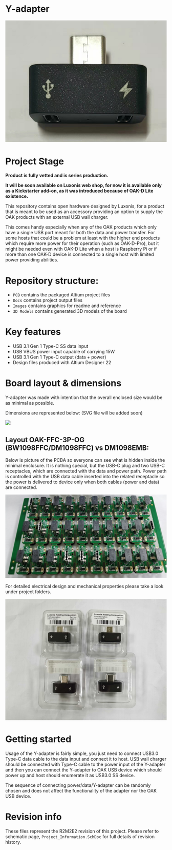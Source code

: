 # Y-adapter


![](Images/Y-adapter_front.png)



# Project Stage

**Product is fully vetted and is series production.**

**It will be soon available on Luxonis web shop, for now it is available only as a Kickstarter add-on, as it was introduced because of OAK-D Lite existence.**        



This repository contains open hardware designed by Luxonis, for a product that is meant to be used as an accessory providing an option to supply the  OAK products with an external USB wall charger. 

This comes handy especially when any of the OAK products which only have a single USB port meant for both the data and power transfer. For some hosts that could be a problem at least with the higher end products which require more power for their operation (such as OAK-D-Pro), but it might be needed even with OAK-D Lite when a host is Raspberry Pi or if more than one OAK-D device is connected to a single host with limited power providing abilities.

# Repository structure:
* `PCB` contains the packaged Altium project files
* `Docs` contains project output files
* `Images` contains graphics for readme and reference
* `3D Models` contains generated 3D models of the board
# Key features
* USB 3.1 Gen 1 Type-C SS data input 
* USB VBUS power input capable of carrying 15W 
* USB 3.1 Gen 1 Type-C output (data + power)
* Design files produced with Altium Designer 22

# Board layout & dimensions

Y-adapter was made with intention that the overall enclosed size would be as minimal as possible. 

Dimensions are represented below:    (SVG file will be added soon)

![](Images/.png)

## Layout OAK-FFC-3P-OG (BW1098FFC/DM1098FFC) vs DM1098EMB:

 

Below is picture of the PCBA so everyone can see what is hidden inside the minimal enclosure. It is nothing special, but the USB-C plug and two USB-C receptacles, which are connected with the data and power path. Power path is controlled with the USB data cable inserted into the related receptacle so the power is delivered to device only when both cables (power and data) are connected.    

![](Images/Y-adapter_PCBA.jpg)



For detailed electrical design and mechanical properties please take a look under project folders.

![](Images/Y-adapter_packed.png)

# Getting started  

Usage of the Y-adapter is fairly simple, you just need to connect USB3.0 Type-C data cable to the data input and connect it to host. USB wall charger should be connected with Type-C cable to the power input of the Y-adapter and then you can connect the Y-adapter to OAK USB device which should power up and host should enumerate it as USB3.0 SS device.

The sequence of connecting power/data/Y-adapter can be randomly chosen and does not affect the functionality of the adapter nor the OAK USB device.

# Revision info

These files represent the R2M2E2 revision of this project. Please refer to schematic page, `Project_Information.SchDoc` for full details of revision history.



